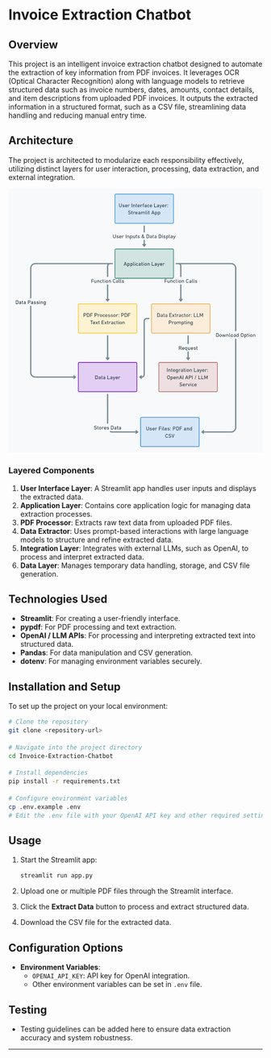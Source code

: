 
# Invoice Extraction Chatbot

## Overview
This project is an intelligent invoice extraction chatbot designed to automate the extraction of key information from PDF invoices. It leverages OCR (Optical Character Recognition) along with language models to retrieve structured data such as invoice numbers, dates, amounts, contact details, and item descriptions from uploaded PDF invoices. It outputs the extracted information in a structured format, such as a CSV file, streamlining data handling and reducing manual entry time.

## Architecture
The project is architected to modularize each responsibility effectively, utilizing distinct layers for user interaction, processing, data extraction, and external integration.

![Architecture Diagram](architecture.png)

### Layered Components
1. **User Interface Layer**: A Streamlit app handles user inputs and displays the extracted data.
2. **Application Layer**: Contains core application logic for managing data extraction processes.
3. **PDF Processor**: Extracts raw text data from uploaded PDF files.
4. **Data Extractor**: Uses prompt-based interactions with large language models to structure and refine extracted data.
5. **Integration Layer**: Integrates with external LLMs, such as OpenAI, to process and interpret extracted data.
6. **Data Layer**: Manages temporary data handling, storage, and CSV file generation.

## Technologies Used
- **Streamlit**: For creating a user-friendly interface.
- **pypdf**: For PDF processing and text extraction.
- **OpenAI / LLM APIs**: For processing and interpreting extracted text into structured data.
- **Pandas**: For data manipulation and CSV generation.
- **dotenv**: For managing environment variables securely.

## Installation and Setup
To set up the project on your local environment:

```bash
# Clone the repository
git clone <repository-url>

# Navigate into the project directory
cd Invoice-Extraction-Chatbot

# Install dependencies
pip install -r requirements.txt

# Configure environment variables
cp .env.example .env
# Edit the .env file with your OpenAI API key and other required settings
```

## Usage
1. Start the Streamlit app:

    ```bash
    streamlit run app.py
    ```

2. Upload one or multiple PDF files through the Streamlit interface.
3. Click the **Extract Data** button to process and extract structured data.
4. Download the CSV file for the extracted data.

## Configuration Options
- **Environment Variables**:
    - `OPENAI_API_KEY`: API key for OpenAI integration.
    - Other environment variables can be set in `.env` file.

## Testing
- Testing guidelines can be added here to ensure data extraction accuracy and system robustness.

---


